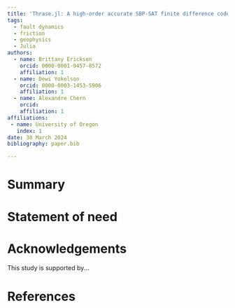 ```yaml
---
title: 'Thrase.jl: A high-order accurate SBP-SAT finite difference code on unstructured meshes for SEAS problems'
tags:
  - fault dynamics
  - friction
  - geophysics
  - Julia
authors:
  - name: Brittany Erickson
    orcid: 0000-0001-9457-8572
    affiliation: 1
  - name: Dewi Yokelson
    orcid: 0000-0003-1453-5906
    affiliation: 1
  - name: Alexandre Chern
    orcid:
    affiliation: 1
affiliations:
 - name: University of Oregon
   index: 1
date: 30 March 2024
bibliography: paper.bib

---
```


# Summary


# Statement of need


# Acknowledgements

This study is supported by...

# References
